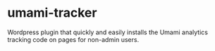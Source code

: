 # umami-tracker
Wordpress plugin that quickly and easily installs the Umami analytics tracking code on pages for non-admin users.
